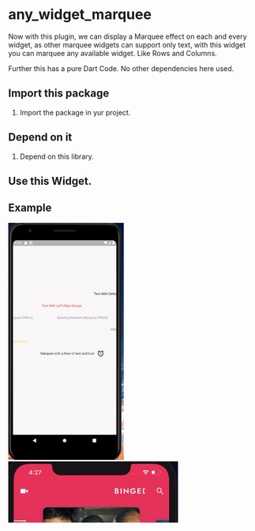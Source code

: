 # any_widget_marquee

Now with this plugin, we can display a Marquee effect on each and every widget, as other marquee widgets can support
only text, with this widget you can marquee any available widget. Like Rows and Columns.

Further this has a pure Dart Code. No other dependencies here used.


## Import this package

1. Import the package in yur project.

## Depend on it

1. Depend on this library.

## Use this Widget.

## Example
![Demo Video in GitHub](example.gif)
![Demo Video in GitHub](iOSExample.gif)
